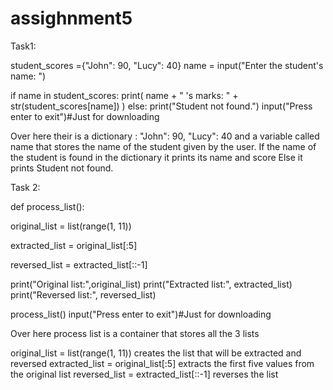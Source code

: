 # assighnment5

Task1:

student_scores ={"John": 90, "Lucy": 40}
name = input("Enter the student's name: ")

if name in student_scores:
      print( name + " 's marks: " + str(student_scores[name]) )
else:
    print("Student not found.")
input("Press enter to exit")#Just for downloading

Over here their is a dictionary :
"John": 90, "Lucy": 40
and a variable called name that stores the name of the student given by the user.
If the name of the student is found in the dictionary it prints its name and score
Else it prints Student not found.


Task 2:

def process_list():

  original_list = list(range(1, 11))

  extracted_list = original_list[:5]

  reversed_list = extracted_list[::-1]

  print("Original list:",original_list)
  print("Extracted list:", extracted_list)
  print("Reversed list:", reversed_list)

process_list()
input("Press enter to exit")#Just for downloading                                                

Over here process list is a container that stores all the 3 lists

 original_list = list(range(1, 11))
creates the list that will be extracted and reversed
  extracted_list = original_list[:5]
  extracts the first five values from the original list
 reversed_list = extracted_list[::-1]
 reverses the list


